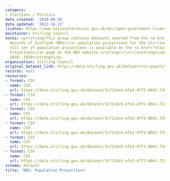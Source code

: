 ```yaml
---
category:
- Elections / Politics
date_created: '2020-08-26'
date_updated: '2022-10-13'
license: https://www.nationalarchives.gov.uk/doc/open-government-licence/version/3/
maintainer: Stirling Council
notes: <p><strong>This group contains datasets sourced from the <a href="https://www.nrscotland.gov.uk/">National
  Records of Scotland (NRS)</a> population projections for the Stirling Council area.</strong>\r\n\r\n<strong>The
  full set of population projections is available on the <a href="https://www.nrscotland.gov.uk/statistics-and-data/statistics/statistics-by-theme/population/population-projections">Population
  Projections</a> page on the NRS website.</strong>\r\n\r\n<strong>\xa9 Crown Copyright
  2018, 2020</strong></p>
organization: Stirling Council
original_dataset_link: https://data.stirling.gov.uk/dataset/nrs-population-projections
records: null
resources:
- format: CSV
  name: CSV
  url: https://data.stirling.gov.uk/dataset/3c7114cb-efe2-4ff2-8041-728f1d33fb5c/resource/42ef8ed2-9131-4a53-837b-9ae77a3696a6/download/20220707-stirling-council-nrs-population-projections-2016-males.csv
- format: CSV
  name: CSV
  url: https://data.stirling.gov.uk/dataset/3c7114cb-efe2-4ff2-8041-728f1d33fb5c/resource/2127ba00-f031-4acb-8884-7c2f8da86162/download/20220707-stirling-council-nrs-population-projections-2016-females.csv
- format: CSV
  name: CSV
  url: https://data.stirling.gov.uk/dataset/3c7114cb-efe2-4ff2-8041-728f1d33fb5c/resource/a5f1242d-fed1-4909-a21e-843d6d105142/download/20220707-stirling-council-nrs-population-projections-2016-all-persons.csv
- format: CSV
  name: CSV
  url: https://data.stirling.gov.uk/dataset/3c7114cb-efe2-4ff2-8041-728f1d33fb5c/resource/ba572e63-f18f-4185-b801-cda2265e536e/download/20220707-stirling-council-nrs-population-projections-2018-males.csv
- format: CSV
  name: CSV
  url: https://data.stirling.gov.uk/dataset/3c7114cb-efe2-4ff2-8041-728f1d33fb5c/resource/1cb2175d-5376-41f5-823b-dc4b32427846/download/20220707-stirling-council-nrs-population-projections-2018-females.csv
- format: CSV
  name: CSV
  url: https://data.stirling.gov.uk/dataset/3c7114cb-efe2-4ff2-8041-728f1d33fb5c/resource/fc750a15-15b6-4fd0-821f-04d855127ab2/download/20220707-stirling-council-nrs-population-projections-2018-all-persons.csv
schema: default
title: 'NRS: Population Projections'
---
```

